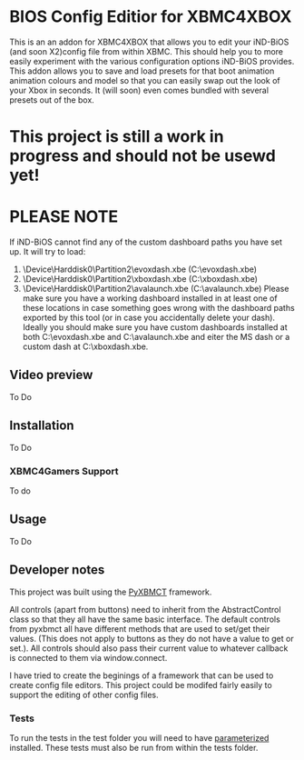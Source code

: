 # BIOS Config Editior for XBMC4XBOX
This is an an addon for XBMC4XBOX that allows you to edit your iND-BiOS (and 
soon X2)config file from within XBMC. This should help you to more easily 
experiment with the various configuration options iND-BiOS provides. This 
addon allows you to save and load presets for that boot animation animation 
colours and model so that you can easily swap out the look of your Xbox in 
seconds. It (will soon) even comes bundled with several presets out of the box.

# This project is still a work in progress and should not be usewd yet!

# PLEASE NOTE
If iND-BiOS cannot find any of the custom dashboard paths you have set up. It
will try to load:
1. \Device\Harddisk0\Partition2\evoxdash.xbe (C:\evoxdash.xbe)
2. \Device\Harddisk0\Partition2\xboxdash.xbe (C:\xboxdash.xbe)
3. \Device\Harddisk0\Partition2\avalaunch.xbe (C:\avalaunch.xbe)
Please make sure you have a working dashboard installed in at least one of 
these locations in case something goes wrong with the dashboard paths
exported by this tool (or in case you accidentally delete your dash). Ideally
you should make sure you have custom dashboards installed at both
C:\evoxdash.xbe and C:\avalaunch.xbe and eiter the MS dash or a custom dash at
C:\xboxdash.xbe.

## Video preview
To Do

## Installation
To Do

### XBMC4Gamers Support
To do

## Usage
To Do

## Developer notes
This project was built using the 
[PyXBMCT](https://github.com/romanvm/script.module.pyxbmct) framework.

All controls (apart from buttons) need to inherit from the AbstractControl
class so that they all have the same basic interface. The default controls from
pyxbmct all have different methods that are used to set/get their values. (This
does not apply to buttons as they do not have a value to get or set.). All
controls should also pass their current value to whatever callback is connected
to them via window.connect.

I have tried to create the beginings of a framework that can be used to create
config file editors. This project could be modifed fairly easily to support the
editing of other config files.

### Tests
To run the tests in the test folder you will need to have 
[parameterized](https://pypi.org/project/parameterized/) installed. These tests
must also be run from within the tests folder.